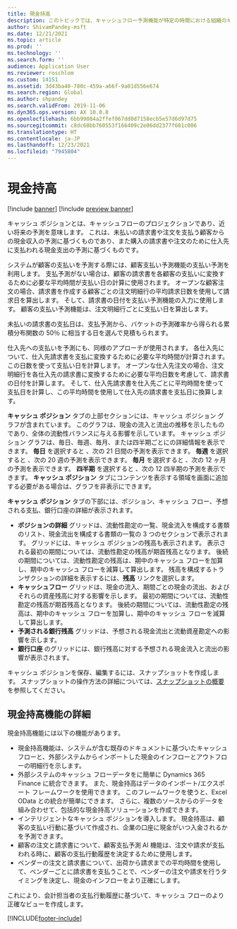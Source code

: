 ```yaml
---
title: 現金持高
description: このトピックでは、キャッシュフロー予測機能が特定の時間における組織のキャッシュ ポジションの予測を行う方法について説明します。 また、異なる期間の予測の表示に使用できるオプションについても説明します。
author: ShivamPandey-msft
ms.date: 12/21/2021
ms.topic: article
ms.prod: ''
ms.technology: ''
ms.search.form: ''
audience: Application User
ms.reviewer: roschlom
ms.custom: 14151
ms.assetid: 3d43ba40-780c-459a-a66f-9a01d556e674
ms.search.region: Global
ms.author: shpandey
ms.search.validFrom: 2019-11-06
ms.dyn365.ops.version: AX 10.0.8
ms.openlocfilehash: 6bb99084a2ffef067dd0d7158ecb5e57d6d97d75
ms.sourcegitcommit: c8dc60bb760553f166409c2e06dd2377f601c006
ms.translationtype: HT
ms.contentlocale: ja-JP
ms.lasthandoff: 12/23/2021
ms.locfileid: "7945804"
---
```

# <a name="cash-position"></a>現金持高

[!include [banner](../includes/banner.md)]
[!include [preview banner](../includes/preview-banner.md)]

キャッシュ ポジションとは、キャッシュフローのプロジェクションであり、近い将来の予測を意味します。 これは、未払いの請求書や注文を支払う顧客からの現金収入の予測に基づくものであり、また購入の請求書や注文のために仕入先に支払われる現金支出の予測に基づくものです。

システムが顧客の支払いを予測する際には、顧客支払い予測機能の支払い予測を利用します。 支払予測がない場合は、顧客の請求書を各顧客の支払いに変換するために必要な平均時間が支払い日の計算に使用されます。 オープンな顧客注文の場合、請求書を作成する顧客ごとの注文明細行の平均請求日数を使用して請求日を算出します。 そして、請求書の日付を支払い予測機能の入力に使用します。 顧客の支払い予測機能は、注文明細行ごとに支払い日を算出します。 

未払いの請求書の支払日は、支払予測から、バケットの予測確率から得られる累積分布関数の 50％ に相当する日を選んで見積もられます。

仕入先への支払いを予測にも、同様のアプローチが使用されます。 各仕入先について、仕入先請求書を支払に変換するために必要な平均時間が計算されます。 この日数を使って支払い日を計算します。 オープンな仕入先注文の場合、注文明細行を各仕入先の請求書に変換するために必要な平均日数を考慮して、請求書の日付を計算します。 そして、仕入先請求書を仕入先ごとに平均時間を使って支払日を計算し、この平均時間を使用して仕入先の請求書を支払日に換算します。

**キャッシュ ポジション** タブの上部セクションには、キャッシュ ポジション グラフが含まれています。 このグラフは、現金の流入と流出の推移を示したものであり、全体の流動性バランスに与える影響を示しています。 キャッシュ ポジション グラフは、毎日、毎週、毎月、または四半期ごとにの詳細情報を表示できます。 **毎日** を選択すると 、次の 21 日間の予測を表示できます。 **毎週** を選択すると 、次の 20 週の予測を表示できます。 **毎月** を選択すると 、次の 12 ヶ月の予測を表示できます。 **四半期** を選択すると 、次の 12 四半期の予測を表示できます。 **キャッシュ ポジション** タブにコンテンツを表示する領域を画面に追加する必要がある場合は、グラフを非表示にできます。

**キャッシュ ポジション** タブの下部には、ポジション、キャッシュ フロー、予想される支払、銀行口座の詳細が表示されます。

- **ポジションの詳細** グリッドは、流動性勘定の一覧、現金流入を構成する書類のリスト、現金流出を構成する書類の一覧の 3 つのセクションで表示されます。 グリッドには、キャッシュ ポジションの残高も表示されます。 表示される最初の期間については、流動性勘定の残高が期首残高となります。 後続の期間については、流動性勘定の残高は、期中のキャッシュ フローを加算し、期中のキャッシュ フローを減算して算出します。 残高を構成するトランザクションの詳細を表示するには、**残高** リンクを選択します。
- **キャッシュフロー** グリッドは、現金の流入、期間ごとの現金の流出、およびそれらの資産残高に対する影響を示します。 最初の期間については、流動性勘定の残高が期首残高となります。 後続の期間については、流動性勘定の残高は、期中のキャッシュ フローを加算し、期中のキャッシュ フローを減算して算出します。
- **予測される銀行残高** グリッドは、予想される現金流出と流動資産勘定への影響を示します。
- **銀行口座** のグリッドには、銀行残高に対する予想される現金流入と流出の影響が表示されます。

キャッシュ ポジションを保存、編集するには、スナップショットを作成します。 スナップショットの操作方法の詳細については、[スナップショットの概要](payment-snapshots.md)を参照してください。

## <a name="details-of-the-cash-position-capability"></a>現金持高機能の詳細 

現金持高機能には以下の機能があります。 

- 現金持高機能は、システムが含む既存のドキュメントに基づいたキャッシュ フローと、外部システムからインポートした現金のインフローとアウトフローの明細行を示します。
- 外部システムのキャッシュ フローデータをに簡単に  Dynamics 365 Finance に統合できます。 また、現金持高はデータのインポート/エクスポート フレームワークを使用できます。 このフレームワークを使うと、Excel OData との統合が簡単にできます。 さらに、複数のソースからのデータを組み合わせて、包括的な現金持高ソリューションを作成できます。
- インテリジェントなキャッシュ ポジションを導入します。 現金持高は、顧客の支払い行動に基づいて作成され、企業の口座に現金がいつ入金されるかを予測できます。
- 顧客の注文と請求書について、顧客支払予測 AI 機能は、注文や請求が支払われる時に、顧客の支払行動履歴を決定するために使用します。
- ベンダーの注文と請求書について、出荷から請求までの平均時間を使用して、ベンダーごとに請求書を支払うことで、ベンダーの注文や請求を行うタイミングを決定し、現金のインフローをより正確にします。

これにより、会計担当者の支払行動履歴に基づいて、キャッシュ フローのより正確なビューを作成します。 

[!INCLUDE[footer-include](../../includes/footer-banner.md)]
